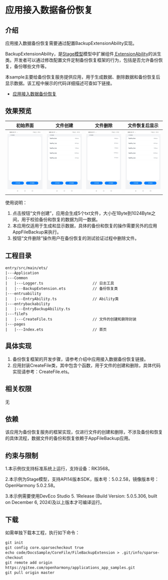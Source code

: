 # 应用接入数据备份恢复

## 介绍

应用接入数据备份恢复需要通过配置BackupExtensionAbility实现。

BackupExtensionAbility，是[Stage模型](https://gitee.com/openharmony/docs/blob/OpenHarmony-5.0.1-Release/zh-cn/application-dev/application-models/stage-model-development-overview.md)模型中扩展组件[ ExtensionAbility](https://gitee.com/openharmony/docs/blob/OpenHarmony-5.0.1-Release/zh-cn/application-dev/application-models/extensionability-overview.md)的派生类。开发者可以通过修改配置文件定制备份恢复框架的行为，包括是否允许备份恢复，备份哪些文件等。

本sample主要给备份恢复服务提供应用，用于生成数据、删除数据和备份恢复后显示数据。该工程中展示的代码详细描述可查如下链接。

- [应用接入数据备份恢复](https://gitee.com/openharmony/docs/blob/OpenHarmony-5.0.1-Release/zh-cn/application-dev/file-management/app-file-backup-extension.md)

## 效果预览

| 初始界面                                           | 文件创建                                               | 文件删除                                               | 文件恢复后显示                                          |
| -------------------------------------------------- | ------------------------------------------------------ | ------------------------------------------------------ | ------------------------------------------------------- |
| <img src="./screenshots/start.jpg" width = "360" > | <img src="./screenshots/fileCreate.jpg" width = "360"> | <img src="./screenshots/fileDelete.jpg" width = "360"> | <img src="./screenshots/fileRestore.jpg" width = "360"> |

使用说明：

1. 点击按钮“文件创建”，应用会生成5个txt文件，大小在1Byte到1024Byte之间，用于校验备份和恢复的数据为同一数据。
2. 本应用仅适用于生成和显示数据，具体的备份和恢复的操作需要另外的应用AppFileBackup来执行。
3. 按钮“文件删除”操作用户在备份恢复的测试验证过程中删除文件。

## 工程目录
```
entry/src/main/ets/
|---Application
|---Common
|   |---Logger.ts   				   // 日志工具
|   |---BackupExtension.ets            // 备份恢复类
|---entruability
|   |---EntryAbility.ts                // Ability类
|---entrybackability
|   |---EntryBackupAbility.ts         
|---fileFs
|   |---CreateFile.ts                  // 文件的创建和删除封装
|---pages
|   |---Index.ets                      // 首页
```
## 具体实现

1. 备份恢复框架的开发步骤，请参考介绍中应用接入数据备份恢复链接。
1. 应用封装CreateFile类，其中包含个函数，用于文件的创建和删除，具体代码实现请参考：CreateFile.ets。

## 相关权限

无

## 依赖

该应用为备份恢复服务的框架实现，仅进行文件的创建和删除，不涉及备份和恢复的具体流程，数据文件的备份和恢复依赖于AppFileBackup应用。

## 约束与限制

1.本示例仅支持标准系统上运行，支持设备：RK3568。

2.本示例为Stage模型，支持API14版本SDK，版本号：5.0.2.58，镜像版本号：OpenHarmony 5.0.2.58。

3.本示例需要使用DevEco Studio 5. 1Release (Build Version: 5.0.5.306, built on December 6, 2024)及以上版本才可编译运行。

## 下载

如需单独下载本工程，执行如下命令：
```
git init
git config core.sparsecheckout true
echo code/DocsSample/CoreFile/FileBackupExtension > .git/info/sparse-checkout
git remote add origin https://gitee.com/openharmony/applications_app_samples.git
git pull origin master

```
